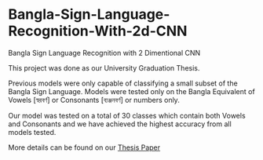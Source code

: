 # Bangla-Sign-Language-Recognition-With-2d-CNN
Bangla Sign Language Recognition with 2 Dimentional CNN


This project was done as our University Graduation Thesis. 

Previous models were only capable of classifying a small subset of the Bangla Sign Language. Models were tested only on the Bangla Equivalent of  Vowels [স্বরবর্ণ] or Consonants [ব্যঞ্জনবর্ণ] or numbers only.

Our model was tested on a total of 30 classes which contain both Vowels and Consonants and we have achieved the highest accuracy from all models tested. 

More details can be found on our [Thesis Paper](https://drive.google.com/file/d/1k6ugEOmoWFY0mF1ayD0FCNKIOjQhB3bb/view?usp=drive_link)
